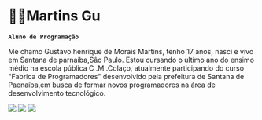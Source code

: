 # 👨‍💻Martins Gu

**`Aluno de Programação`**

Me chamo Gustavo henrique de Morais Martins, tenho 17 anos, nasci e vivo em Santana de parnaíba,Sâo Paulo. Estou cursando o ultímo ano do ensimo médio na escola pública C .M .Colaço, atualmente participando do curso "Fabrica de Programadores" desenvolvido pela prefeitura de Santana de Paenaíba,em busca de formar novos programadores na área de desenvolvimento tecnológico.

<div> 
  <a href="https://instagram.com/martinnz_gu" target="_blank"><img src="https://img.shields.io/badge/-Instagram-%23E4405F?style=for-the-badge&logo=instagram&logoColor=white" target="_blank"></a>
  <a href = "mailto:moraisgustavohenrique02@gmail.com"><img src="https://img.shields.io/badge/-Gmail-%23333?style=for-the-badge&logo=gmail&logoColor=white" target="_blank"></a>
  <a href="https://www.linkedin.com/in/gustavo-henrique-771312366/****" target="_blank"><img src="https://img.shields.io/badge/-LinkedIn-%230077B5?style=for-the-badge&logo=linkedin&logoColor=white" target="_blank"></a>  
</div>
